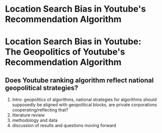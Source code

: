 # Location Search Bias in Youtube's Recommendation Algorithm

# Location Search Bias in Youtube: The Geopolitics of Youtube's Recommendation Algorithm
## Does Youtube ranking algorithm reflect national geopolitical strategies?

1. Intro: geopolitics of algorithms, national strategies for algorithms should supposedly be aligned with geopolitical blocks, are private corporations cooperating/reflecting that? 
2. literature review
3. methodology and data
4. discussion of results and questions moving forward

